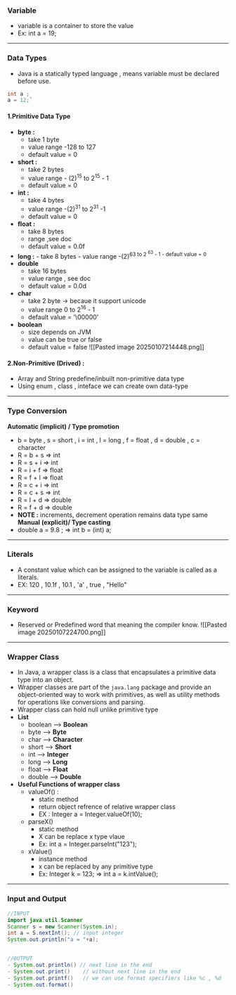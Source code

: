 ### **Variable**
- variable is a container to store the value
- Ex: int a = 19;
---
### **Data Types**
- Java is a statically typed language , means variable must be declared before use.
 ```java 
int a ;
a = 12;`
```
#### 1.Primitive Data Type
- **byte :** 
	- take 1 byte
	- value range -128 to 127
	- default value = 0 
- **short :** 
	-  take 2 bytes
	- value range - (2)<sup>15</sup> to 2<sup>15</sup> - 1 
	- default value = 0 
- **int :** 
	- take 4 bytes 
	- value range -(2)<sup>31</sup> to 2<sup>31</sup> -1 
	- default value = 0 
- **float :**
	- take 8 bytes
	- range ,see doc
	- default value =  0.0f
- **long :**
		- take 8 bytes
		- value range -(2)<sup>63</sub> to 2 <sup>63</sup> - 1
		- default value = 0 
- **double** 
	- take 16 bytes
	- value range , see doc
	- default value = 0.0d
- **char**
	- take 2 byte -> becaue it support unicode
	- value range 0 to 2<sup>16</sup> - 1 
	- default value = '\00000'
- **boolean**
	- size depends on JVM
	- value can be true or false
	- default value = false 
 ![[Pasted image 20250107214448.png]]
#### 2.Non-Primitive (Drived) :
- Array and String predefine/inbuilt non-primitive data type 
- Using  enum , class , inteface we can create  own data-type
---
### **Type Conversion**
**Automatic (implicit) / Type promotion** 
- b = byte , s = short , i = int , l = long , f = float , d = double , c = character
- R = b + s => int 
- R = s + i  => int 
- R = i + f  => float
- R = f + l  => float
- R = c + i  => int
- R = c + s => int 
- R = l + d  => double
- R = f + d => double
- **NOTE  :** increments, decrement operation remains data type same
**Manual (explicit)/ Type casting**
- double a = 9.8 ; =>  int b = (int) a;
---
### **Literals**
- A constant value which can be assigned to the variable is called as a literals.
- EX: 120 , 10.1f  , 10.1 , 'a'  , true , "Hello"
---
### **Keyword**
- Reserved or Predefined word that meaning the compiler know.
![[Pasted image 20250107224700.png]]
---
### **Wrapper Class**
- In Java, a wrapper class is a class that encapsulates a primitive data type into an object.
- Wrapper classes are part of the `java.lang` package and provide an object-oriented way to work with primitives, as well as utility methods for operations like conversions and parsing.
- Wrapper class can hold null unlike primitive type
- **List** 
	- boolean --> **Boolean**
	- byte       --> **Byte**
	- char       --> **Character**
	- short      --> **Short** 
	- int          --> **Integer**
	- long       --> **Long**
	- float       --> **Float**
	- double   --> **Double**
- **Useful Functions of wrapper class**
	- valueOf() : 
		- static method
		- return object refrence of relative wrapper class
		- EX : Integer a = Integer.valueOf(10);
	- parseX()
		- static method 
		- X can be replace x type vlaue
		- Ex: int a = Integer.parseInt("123");
	- xValue()
		- instance method
		- x can be replaced by any primitive type
		- Ex:  Integer k = 123; => int a = k.intValue();
---
### **Input and Output**
```java
//INPUT
import java.util.Scanner
Scanner s = new Scanner(System.in);
int a = S.nextInt(); // input integer
System.out.println("a = "+a);


//OUTPUT
- System.out.println() // next line in the end
- System.out.print()    // without next line in the end
- System.out.printf()   // we can use format specifiers like %c , %d
- System.out.format()
